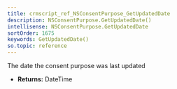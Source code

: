 ```yaml
---
title: crmscript_ref_NSConsentPurpose_GetUpdatedDate
description: NSConsentPurpose.GetUpdatedDate()
intellisense: NSConsentPurpose.GetUpdatedDate
sortOrder: 1675
keywords: GetUpdatedDate()
so.topic: reference
---
```



The date the consent purpose was last updated



* **Returns:** DateTime


